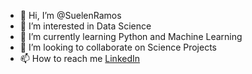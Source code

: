 - 👋 Hi, I’m @SuelenRamos
- 👀 I’m interested in Data Science 
- 🌱 I’m currently learning Python and Machine Learning
- 💞️ I’m looking to collaborate on Science Projects
- 📫 How to reach me <a href="https://www.linkedin.com/in/suelennramos/">LinkedIn</a>

<!---
SuelenRamos/SuelenRamos is a ✨ special ✨ repository because its `README.md` (this file) appears on your GitHub profile.
You can click the Preview link to take a look at your changes.
--->
